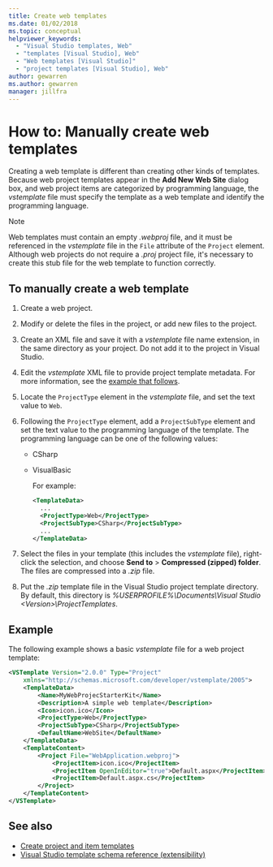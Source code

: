 ```yaml
---
title: Create web templates
ms.date: 01/02/2018
ms.topic: conceptual
helpviewer_keywords:
  - "Visual Studio templates, Web"
  - "templates [Visual Studio], Web"
  - "Web templates [Visual Studio]"
  - "project templates [Visual Studio], Web"
author: gewarren
ms.author: gewarren
manager: jillfra
---
```

# How to: Manually create web templates

Creating a web template is different than creating other kinds of templates. Because web project templates appear in the **Add New Web Site** dialog box, and web project items are categorized by programming language, the *vstemplate* file must specify the template as a web template and identify the programming language.

> [!NOTE]
> Web templates must contain an empty *.webproj* file, and it must be referenced in the *vstemplate* file in the `File` attribute of the `Project` element. Although web projects do not require a *.proj* project file, it's necessary to create this stub file for the web template to function correctly.

## To manually create a web template

1. Create a web project.

2. Modify or delete the files in the project, or add new files to the project.

3. Create an XML file and save it with a *vstemplate* file name extension, in the same directory as your project. Do not add it to the project in Visual Studio.

4. Edit the *vstemplate* XML file to provide project template metadata. For more information, see the [example that follows](#example).

5. Locate the `ProjectType` element in the *vstemplate* file, and set the text value to `Web`.

6. Following the `ProjectType` element, add a `ProjectSubType` element and set the text value to the programming language of the template. The programming language can be one of the following values:

   - CSharp
   - VisualBasic

     For example:

     ```xml
     <TemplateData>
       ...
       <ProjectType>Web</ProjectType>
       <ProjectSubType>CSharp</ProjectSubType>
       ...
     </TemplateData>
     ```

7. Select the files in your template (this includes the *vstemplate* file), right-click the selection, and choose **Send to** > **Compressed (zipped) folder**. The files are compressed into a *.zip* file.

8. Put the *.zip* template file in the Visual Studio project template directory. By default, this directory is *%USERPROFILE%\Documents\Visual Studio \<Version\>\ProjectTemplates*.

## Example

The following example shows a basic *vstemplate* file for a web project template:

```xml
<VSTemplate Version="2.0.0" Type="Project"
    xmlns="http://schemas.microsoft.com/developer/vstemplate/2005">
    <TemplateData>
        <Name>MyWebProjecStarterKit</Name>
        <Description>A simple web template</Description>
        <Icon>icon.ico</Icon>
        <ProjectType>Web</ProjectType>
        <ProjectSubType>CSharp</ProjectSubType>
        <DefaultName>WebSite</DefaultName>
    </TemplateData>
    <TemplateContent>
        <Project File="WebApplication.webproj">
            <ProjectItem>icon.ico</ProjectItem>
            <ProjectItem OpenInEditor="true">Default.aspx</ProjectItem>
            <ProjectItem>Default.aspx.cs</ProjectItem>
        </Project>
    </TemplateContent>
</VSTemplate>
```

## See also

- [Create project and item templates](../ide/creating-project-and-item-templates.md)
- [Visual Studio template schema reference (extensibility)](../extensibility/visual-studio-template-schema-reference.md)
